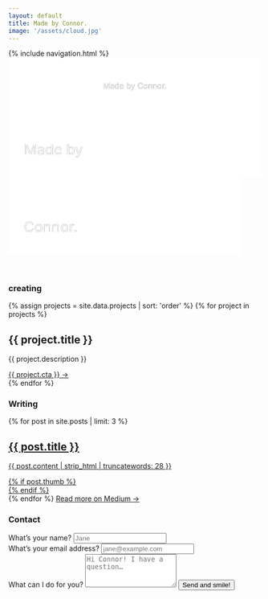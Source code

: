 ```yaml
---
layout: default
title: Made by Connor.
image: '/assets/cloud.jpg'
---
```


<nav>
  {% include navigation.html %}
</nav>
<header>
  <div class="header" style="background-image: url('{{ site.baseurl }}{{ page.image }}')">
    <svg class="header-large" viewBox="0 0 450 75">
      <defs>
        <g id="text-large">
          <text class="header-text" text-anchor="middle" x="225" y="55">Made by Connor.</text>
        </g>
        <mask id="mask-large" x="0" y="0" width="450" height="75">
          <rect x="0" y="0" width="450" height="75" fill="#fff"/>
          <use xlink:href="#text-large" />
        </mask>
      </defs>
      <rect x="0" y="0" width="450" height="75" mask="url(#mask-large)" fill="white" fill-opacity="1"/>
      <use xlink:href="#text-large" mask="url(#mask-large)" />
    </svg>
    <svg class="header-small" viewBox="0 0 245 150">
      <defs>
        <g id="text-top">
          <text class="header-text" x="15" y="53">Made by</text>
        </g>
        <mask id="mask-top" x="0" y="0" width="245" height="75" maskUnits="userSpaceOnUse">
          <rect x="0" y="0" width="245" height="75" fill="#fff"/>
          <use xlink:href="#text-top" />
        </mask>
        <g id="text-bottom">
          <text class="header-text" x="15" y="128">Connor.</text>
        </g>
        <mask id="mask-bottom" x="0" y="75" width="225" height="75" maskUnits="userSpaceOnUse">
          <rect x="0" y="75" width="225" height="75" fill="#fff"/>
          <use xlink:href="#text-bottom" />
        </mask>
      </defs>
      <rect x="0" y="0" width="245" height="75" mask="url(#mask-top)" fill="white" fill-opacity="1"/>
      <use xlink:href="#text-top" mask="url(#mask-top)" />
      <rect x="0" y="75" width="225" height="75" mask="url(#mask-bottom)" fill="white" fill-opacity="1"/>
      <use xlink:href="#text-bottom" mask="url(#mask-bottom)" />
    </svg>
  </div>
</header>

<!-- <section class="section ctnr-golden">
  <h3 id="about">About</h3>
  <h1>We love people who love making things… and cheese!</h1>
  <h4>{{ site.tagline }}</h4>
  <a class="link" href="/process">Learn about my work process →</a>
</section> -->

<section class="section ctnr-golden">
  <h3 id="creating">creating</h3>
  <div class="section-projects">
    {% assign projects = site.data.projects | sort: 'order' %}
    {% for project in projects %}
      <div class="section-project">
        <h2>{{ project.title }}</h2>
        <p>{{ project.description }}</p>
        <a href="{{ project.url }}" class="link" target="_blank">{{ project.cta }} →</a>
      </div>
    {% endfor %}
  </div>
</section>

<section class="section ctnr-golden">
  <h3 id="writing">Writing</h3>
  {% for post in site.posts | limit: 3 %}
  <a href="{{ post.medium }}" class="post-link" target="_blank">
    <h2 class="post-header">{{ post.title }}</h2>
    <div class="section-post">
      <p class="post-text">{{ post.content | strip_html | truncatewords: 28 }}</p>
      {% if post.thumb %}
      <div class="post-image" style="background-image: url('{{ site.baseurl }}{{ post.thumb }}')"></div>
      {% endif %}
    </div>
  </a>
  {% endfor %}
  <a href="https://blog.connorbaer.io/" class="link section-medium" target="_blank">Read more on Medium →</a>
</section>

<section class="section ctnr-golden">
  <h3 id="contact">Contact</h3>
  <form action="//formspree.io/hello@connorbaer.io" method="POST">
    <div class="section-inputs">
      <div class="section-input">
        <label for="name">What’s your name?</label>
        <input type="text" name="name" placeholder="Jane" required>
      </div>
      <div class="section-input">
        <label for="_replyto">What’s your email address?</label>
        <input type="email" name="_replyto" placeholder="jane@example.com" required>
      </div>
    </div>
    <label for="message">What can I do for you?</label>
    <textarea rows="4" name="message" placeholder="Hi Connor! I have a question…" required></textarea>
    <input type="hidden" name="_subject" value="Someone wants to say hello" />
    <input type="hidden" name="_next" value="//connorbaer.io/success/" />
    <input type="text" name="_gotcha" style="display:none" />
    <button class="button" type="submit">Send and smile!</button>
  </form>
</section>